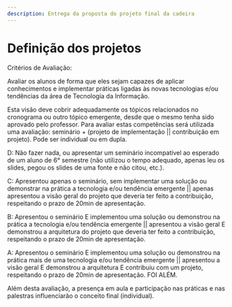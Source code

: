 ```yaml
---
description: Entrega da proposta do projeto final da cadeira
---
```


# Definição dos projetos

Critérios de Avaliação: 

Avaliar os alunos de forma que eles sejam capazes de aplicar conhecimentos e implementar práticas ligadas às novas tecnologias e/ou tendências da área de Tecnologia da Informação. 

Esta visão deve cobrir adequadamente os tópicos relacionados no cronograma ou outro tópico emergente, desde que o mesmo tenha sido aprovado pelo professor. Para avaliar estas competências será utilizada uma avaliação: seminário + \(projeto de implementação \|\| contribuição em projeto\). Pode ser individual ou em dupla. 

D: Não fazer nada, ou apresentar um seminário incompatível ao esperado de um aluno de 6° semestre \(não utilizou o tempo adequado, apenas leu os slides, pegou os slides de uma fonte e não citou, etc.\).

C: Apresentou apenas o seminário, sem implementar uma solução ou demonstrar na prática a tecnologia e/ou tendência emergente \|\| apenas apresentou a visão geral do projeto que deveria ter feito a contribuição, respeitando o prazo de 20min de apresentação. 

B: Apresentou o seminário E implementou uma solução ou demonstrou na prática a tecnologia e/ou tendência emergente \|\| apresentou a visão geral E demonstrou a arquitetura do projeto que deveria ter feito a contribuição, respeitando o prazo de 20min de apresentação.

A: Apresentou o seminário E implementou uma solução ou demonstrou na prática mais de uma tecnologia e/ou tendência emergente \|\| apresentou a visão geral E demonstrou a arquitetura E contribuiu com um projeto, respeitando o prazo de 20min de apresentação. FOI ALÉM.

Além desta avaliação, a presença em aula e participação nas práticas e nas palestras influenciarão o conceito final \(individual\).

